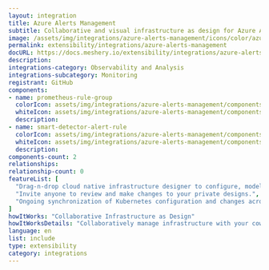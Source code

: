 ```yaml
---
layout: integration
title: Azure Alerts Management
subtitle: Collaborative and visual infrastructure as design for Azure Alerts Management
image: /assets/img/integrations/azure-alerts-management/icons/color/azure-alerts-management-color.svg
permalink: extensibility/integrations/azure-alerts-management
docURL: https://docs.meshery.io/extensibility/integrations/azure-alerts-management
description: 
integrations-category: Observability and Analysis
integrations-subcategory: Monitoring
registrant: GitHub
components: 
- name: prometheus-rule-group
  colorIcon: assets/img/integrations/azure-alerts-management/components/prometheus-rule-group/icons/color/prometheus-rule-group-color.svg
  whiteIcon: assets/img/integrations/azure-alerts-management/components/prometheus-rule-group/icons/white/prometheus-rule-group-white.svg
  description: 
- name: smart-detector-alert-rule
  colorIcon: assets/img/integrations/azure-alerts-management/components/smart-detector-alert-rule/icons/color/smart-detector-alert-rule-color.svg
  whiteIcon: assets/img/integrations/azure-alerts-management/components/smart-detector-alert-rule/icons/white/smart-detector-alert-rule-white.svg
  description: 
components-count: 2
relationships: 
relationship-count: 0
featureList: [
  "Drag-n-drop cloud native infrastructure designer to configure, model, and deploy your workloads.",
  "Invite anyone to review and make changes to your private designs.",
  "Ongoing synchronization of Kubernetes configuration and changes across any number of clusters."
]
howItWorks: "Collaborative Infrastructure as Design"
howItWorksDetails: "Collaboratively manage infrastructure with your coworkers synchronously sharing the same designs."
language: en
list: include
type: extensibility
category: integrations
---
```

